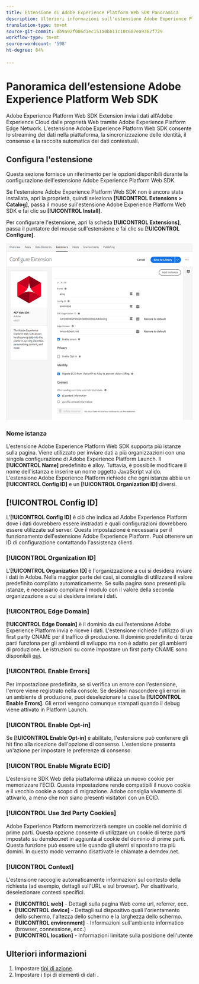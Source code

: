 ```yaml
---
title: Estensione di Adobe Experience Platform Web SDK Panoramica
description: Ulteriori informazioni sull'estensione Adobe Experience Platform Web SDK per  Adobe Experience Platform Launch
translation-type: tm+mt
source-git-commit: 0b9a92f006d1ec151a0bb11c10c607ea9362f729
workflow-type: tm+mt
source-wordcount: '598'
ht-degree: 84%

---
```



# Panoramica dell’estensione Adobe Experience Platform Web SDK

Adobe Experience Platform Web SDK Extension invia i dati all’Adobe Experience Cloud dalle proprietà Web tramite Adobe Experience Platform Edge Network. L&#39;estensione Adobe Experience Platform Web SDK consente lo streaming dei dati nella piattaforma, la sincronizzazione delle identità, il consenso e la raccolta automatica dei dati contestuali.

## Configura l&#39;estensione

Questa sezione fornisce un riferimento per le opzioni disponibili durante la configurazione dell&#39;estensione Adobe Experience Platform Web SDK.

Se l&#39;estensione Adobe Experience Platform Web SDK non è ancora stata installata, apri la proprietà, quindi seleziona **[!UICONTROL Extensions > Catalog]**, passa il mouse sull&#39;estensione Adobe Experience Platform Web SDK e fai clic su **[!UICONTROL Install]**.

Per configurare l&#39;estensione, apri la scheda **[!UICONTROL Extensions]**, passa il puntatore del mouse sull&#39;estensione e fai clic su **[!UICONTROL Configure]**.

![](./assets/ext-aep-config.png)

### Nome istanza

L’estensione Adobe Experience Platform Web SDK supporta più istanze sulla pagina. Viene utilizzato per inviare dati a più organizzazioni con una singola configurazione di Adobe Experience Platform Launch. Il **[!UICONTROL Name]** predefinito è alloy. Tuttavia, è possibile modificare il nome dell&#39;istanza e inserire un nome oggetto JavaScript valido. L&#39;estensione Adobe Experience Platform richiede che ogni istanza abbia un **[!UICONTROL Config ID]** e un **[!UICONTROL Organization ID]** diversi.

## **[!UICONTROL Config ID]**

L&#39;**[!UICONTROL Config ID]** è ciò che indica ad Adobe Experience Platform dove i dati dovrebbero essere instradati e quali configurazioni dovrebbero essere utilizzate sul server. Questa impostazione è necessaria per il funzionamento dell&#39;estensione Adobe Experience Platform. Puoi ottenere un ID di configurazione contattando l&#39;assistenza clienti.


### **[!UICONTROL Organization ID]**

L&#39;**[!UICONTROL Organization ID]** è l&#39;organizzazione a cui si desidera inviare i dati in Adobe. Nella maggior parte dei casi, si consiglia di utilizzare il valore predefinito compilato automaticamente. Se sulla pagina sono presenti più istanze, è necessario compilare il modulo con il valore della seconda organizzazione a cui si desidera inviare i dati.

### **[!UICONTROL Edge Domain]**

**[!UICONTROL Edge Domain]** è il dominio da cui l’estensione Adobe Experience Platform invia e riceve i dati. L&#39;estensione richiede l&#39;utilizzo di un first party CNAME per il traffico di produzione. Il dominio predefinito di terze parti funziona per gli ambienti di sviluppo ma non è adatto per gli ambienti di produzione. Le istruzioni su come impostare un first party CNAME sono disponibili [qui](https://docs.adobe.com/content/help/it-IT/core-services/interface/ec-cookies/cookies-first-party.html).

### **[!UICONTROL Enable Errors]**

Per impostazione predefinita, se si verifica un errore con l&#39;estensione, l&#39;errore viene registrato nella console. Se desideri nascondere gli errori in un ambiente di produzione, puoi deselezionare la casella **[!UICONTROL Enable Errors]**. Gli errori vengono comunque stampati quando il debug viene attivato in Platform Launch.

### **[!UICONTROL Enable Opt-in]**

Se **[!UICONTROL Enable Opt-in]** è abilitato, l&#39;estensione può contenere gli hit fino alla ricezione dell&#39;opzione di consenso. L&#39;estensione presenta un&#39;azione per impostare le preferenze di consenso.

### **[!UICONTROL Enable Migrate ECID]**

L’estensione SDK Web della piattaforma utilizza un nuovo cookie per memorizzare l’ECID. Questa impostazione rende compatibili il nuovo cookie e il vecchio cookie a scopo di migrazione. Adobe consiglia vivamente di attivarlo, a meno che non siano presenti visitatori con un ECID.

### **[!UICONTROL Use 3rd Party Cookies]**

Adobe Experience Platform memorizzerà sempre un cookie nel dominio di prime parti. Questa opzione consente di utilizzare un cookie di terze parti impostato su demdex.net in aggiunta al cookie del dominio di prime parti. Questa funzione può essere utile quando gli utenti si spostano tra più domini. In questo modo verranno disattivate le chiamate a demdex.net.

### **[!UICONTROL Context]**

L&#39;estensione raccoglie automaticamente informazioni sul contesto della richiesta (ad esempio, dettagli sull&#39;URL e sul browser). Per disattivarlo, deselezionare contesti specifici.

- **[!UICONTROL web]** - Dettagli sulla pagina Web come url, referrer, ecc.
- **[!UICONTROL device]** - Dettagli sul dispositivo quali l&#39;orientamento dello schermo, l&#39;altezza dello schermo e la larghezza dello schermo.
- **[!UICONTROL environment]** - Informazioni sull&#39;ambiente informatico (browser, connessione, ecc.)
- **[!UICONTROL location]** - Informazioni limitate sulla posizione dell&#39;utente

## Ulteriori informazioni

1. Impostare [tipi di azione](action-types.md).
2. Impostare i tipi di elementi di dati [](data-element-types.md).
